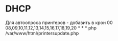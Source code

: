 # DHCP

Для автоопроса принтеров - добавить в крон 00 08,09,10,11,12,13,14,15,16,17,18,19,20 * * * php /var/www/html/printersupdate.php

#
